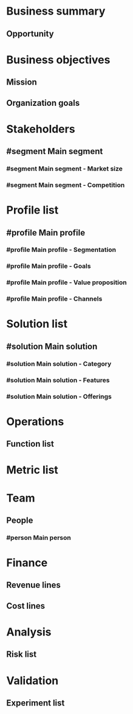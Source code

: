 # Business summary

## Opportunity

# Business objectives

## Mission

## Organization goals

# Stakeholders

## #segment Main segment

### #segment Main segment - Market size

### #segment Main segment - Competition

# Profile list

## #profile Main profile

### #profile Main profile - Segmentation

### #profile Main profile - Goals

### #profile Main profile - Value proposition

### #profile Main profile - Channels

# Solution list

## #solution Main solution

### #solution Main solution - Category

### #solution Main solution - Features

### #solution Main solution - Offerings

# Operations

## Function list

# Metric list

# Team

## People

### #person Main person

# Finance

## Revenue lines

## Cost lines

# Analysis

## Risk list

# Validation

## Experiment list


